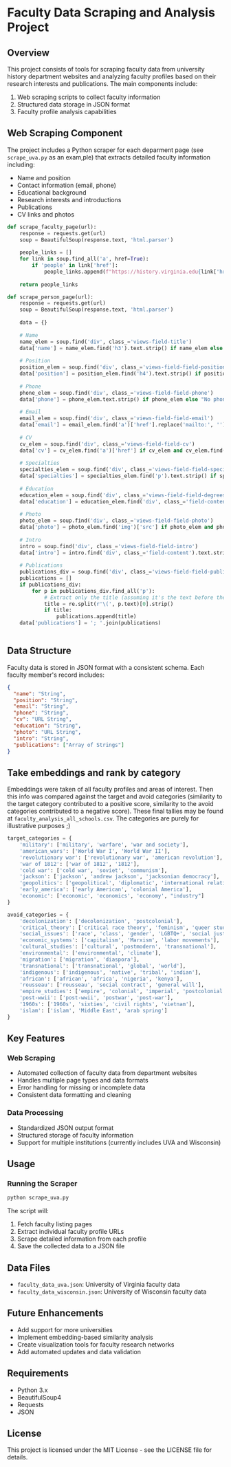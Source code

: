 # Faculty Data Scraping and Analysis Project

## Overview
This project consists of tools for scraping faculty data from university history department websites and analyzing faculty profiles based on their research interests and publications. The main components include:

1. Web scraping scripts to collect faculty information
2. Structured data storage in JSON format
3. Faculty profile analysis capabilities

## Web Scraping Component
The project includes a Python scraper for each deparment page (see `scrape_uva.py` as an exam,ple) that extracts detailed faculty information including:

- Name and position
- Contact information (email, phone)
- Educational background
- Research interests and introductions
- Publications
- CV links and photos


```6:69:scrape_uva.py
def scrape_faculty_page(url):
    response = requests.get(url)
    soup = BeautifulSoup(response.text, 'html.parser')
    
    people_links = []
    for link in soup.find_all('a', href=True):
        if 'people' in link['href']:
            people_links.append(f"https://history.virginia.edu{link['href']}")
    
    return people_links

def scrape_person_page(url):
    response = requests.get(url)
    soup = BeautifulSoup(response.text, 'html.parser')
    
    data = {}
    
    # Name
    name_elem = soup.find('div', class_='views-field-title')
    data['name'] = name_elem.find('h3').text.strip() if name_elem else "No name found"
    
    # Position
    position_elem = soup.find('div', class_='views-field-field-position')
    data['position'] = position_elem.find('h4').text.strip() if position_elem else "No position found"
    
    # Phone
    phone_elem = soup.find('div', class_='views-field-field-phone')
    data['phone'] = phone_elem.text.strip() if phone_elem else "No phone found"
    
    # Email
    email_elem = soup.find('div', class_='views-field-field-email')
    data['email'] = email_elem.find('a')['href'].replace('mailto:', '') if email_elem and email_elem.find('a') else "No email found"
    
    # CV
    cv_elem = soup.find('div', class_='views-field-field-cv')
    data['cv'] = cv_elem.find('a')['href'] if cv_elem and cv_elem.find('a') else "No CV found"
    
    # Specialties
    specialties_elem = soup.find('div', class_='views-field-field-specialties')
    data['specialties'] = specialties_elem.find('p').text.strip() if specialties_elem and specialties_elem.find('p') else "No specialties found"
    
    # Education
    education_elem = soup.find('div', class_='views-field-field-degrees')
    data['education'] = education_elem.find('div', class_='field-content').text.strip() if education_elem else "No education found"
    
    # Photo
    photo_elem = soup.find('div', class_='views-field-field-photo')
    data['photo'] = photo_elem.find('img')['src'] if photo_elem and photo_elem.find('img') else "No photo found"
    
    # Intro
    intro = soup.find('div', class_='views-field-field-intro')
    data['intro'] = intro.find('div', class_='field-content').text.strip() if intro else "No intro found"
    
    # Publications
    publications_div = soup.find('div', class_='views-field-field-publications')
    publications = []
    if publications_div:
        for p in publications_div.find_all('p'):
            # Extract only the title (assuming it's the text before the first opening parenthesis)
            title = re.split(r'\(', p.text)[0].strip()
            if title:
                publications.append(title)
    data['publications'] = '; '.join(publications)
    
```


## Data Structure
Faculty data is stored in JSON format with a consistent schema. Each faculty member's record includes:

```json
{
  "name": "String",
  "position": "String",
  "email": "String",
  "phone": "String",
  "cv": "URL String",
  "education": "String",
  "photo": "URL String",
  "intro": "String",
  "publications": ["Array of Strings"]
}
```

## Take embeddings and rank by category
Embeddings were taken of all faculty profiles and areas of interest. Then this info was compared against the target and avoid categories (similarity to the target category contributed to a positive score, similarity to the avoid categories contributed to a negative score). These final tallies may be found at `faculty_analysis_all_schools.csv`. The categories are purely for illustrative purposes ;)

```python
target_categories = {
    'military': ['military', 'warfare', 'war and society'],
    'american_wars': ['World War I', 'World War II'],
    'revolutionary war': ['revolutionary war', 'american revolution'],
    'war of 1812': ['war of 1812', '1812'],
    'cold war': ['cold war', 'soviet', 'communism'],
    'jackson': ['jackson', 'andrew jackson', 'jacksonian democracy'],
    'geopolitics': ['geopolitical', 'diplomatic', 'international relations'],
    'early_america': ['early American', 'colonial America'],
    'economic': ['economic', 'economics', 'economy', "industry"]
}

avoid_categories = {
    'decolonization': ['decolonization', 'postcolonial'],
    'critical_theory': ['critical race theory', 'feminism', 'queer studies', 'intersectional'],
    'social_issues': ['race', 'class', 'gender', 'LGBTQ+', 'social justice', 'inequality'],
    'economic_systems': ['capitalism', 'Marxism', 'labor movements'],
    'cultural_studies': ['cultural', 'postmodern', 'transnational'],
    'environmental': ['environmental', 'climate'],
    'migration': ['migration', 'diaspora'],
    'transnational': ['transnational', 'global', 'world'],
    'indigenous': ['indigenous', 'native', 'tribal', 'indian'],
    'african': ['african', 'africa', 'nigeria', 'kenya'],
    'rousseau': ['rousseau', 'social contract', 'general will'],
    'empire_studies': ['empire', 'colonial', 'imperial', 'postcolonial'],
    'post-wwii': ['post-wwii', 'postwar', 'post-war'],
    '1960s': ['1960s', 'sixties', 'civil rights', 'vietnam'],
    'islam': ['islam', 'Middle East', 'arab spring']
}
```

## Key Features

### Web Scraping
- Automated collection of faculty data from department websites
- Handles multiple page types and data formats
- Error handling for missing or incomplete data
- Consistent data formatting and cleaning

### Data Processing
- Standardized JSON output format
- Structured storage of faculty information
- Support for multiple institutions (currently includes UVA and Wisconsin)

## Usage

### Running the Scraper
```python
python scrape_uva.py
```

The script will:
1. Fetch faculty listing pages
2. Extract individual faculty profile URLs
3. Scrape detailed information from each profile
4. Save the collected data to a JSON file

## Data Files
- `faculty_data_uva.json`: University of Virginia faculty data
- `faculty_data_wisconsin.json`: University of Wisconsin faculty data

## Future Enhancements
- Add support for more universities
- Implement embedding-based similarity analysis
- Create visualization tools for faculty research networks
- Add automated updates and data validation

## Requirements
- Python 3.x
- BeautifulSoup4
- Requests
- JSON

## License
This project is licensed under the MIT License - see the LICENSE file for details.
